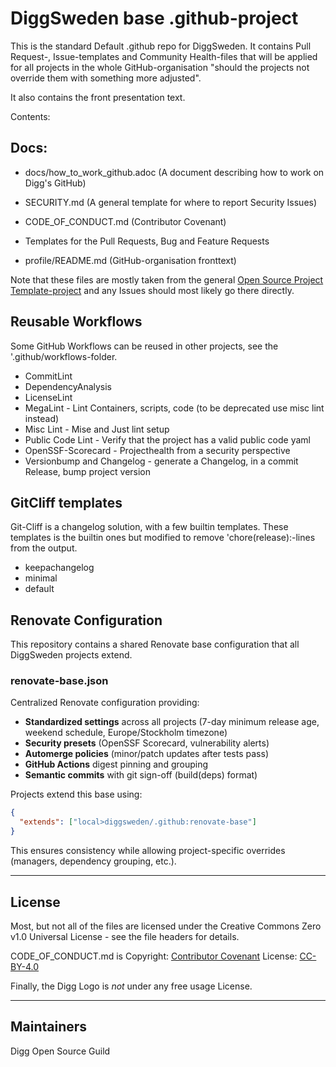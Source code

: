 <!--
SPDX-FileCopyrightText: 2023 Digg - Agency for Digital Government

SPDX-License-Identifier: CC0-1.0
-->

# DiggSweden base .github-project

This is the standard Default .github repo for DiggSweden. It contains Pull Request-, Issue-templates and Community Health-files that will be applied for all projects in the whole GitHub-organisation "should the projects not override them with something more adjusted".

It also contains the front presentation text.

Contents:

## Docs:

- docs/how_to_work_github.adoc (A document describing how to work on Digg's GitHub)


- SECURITY.md (A general template for where to report Security Issues)
- CODE_OF_CONDUCT.md (Contributor Covenant)
- Templates for the Pull Requests, Bug and Feature Requests
- profile/README.md (GitHub-organisation fronttext)


Note that these files are mostly taken from the general [Open Source Project Template-project](https://github.com/diggsweden/open-source-project-template) and any Issues should most likely go there directly.

## Reusable Workflows 

Some GitHub Workflows can be reused in other projects, see the '.github/workflows-folder.

- CommitLint
- DependencyAnalysis
- LicenseLint
- MegaLint - Lint Containers, scripts, code (to be deprecated use misc lint instead)
- Misc Lint - Mise and Just lint setup 
- Public Code Lint - Verify that the project has a valid public code yaml
- OpenSSF-Scorecard - Projecthealth from a security perspective 
- Versionbump and Changelog - generate a Changelog, in a commit Release, bump project version


## GitCliff templates

Git-Cliff is a changelog solution, with a few builtin templates. 
These templates is the builtin ones but modified to remove 'chore(release):-lines from the output.

- keepachangelog
- minimal
- default

## Renovate Configuration

This repository contains a shared Renovate base configuration that all DiggSweden projects extend.

### renovate-base.json

Centralized Renovate configuration providing:
- **Standardized settings** across all projects (7-day minimum release age, weekend schedule, Europe/Stockholm timezone)
- **Security presets** (OpenSSF Scorecard, vulnerability alerts)
- **Automerge policies** (minor/patch updates after tests pass)
- **GitHub Actions** digest pinning and grouping
- **Semantic commits** with git sign-off (build(deps) format)

Projects extend this base using:
```json
{
  "extends": ["local>diggsweden/.github:renovate-base"]
}
```

This ensures consistency while allowing project-specific overrides (managers, dependency grouping, etc.).

----

## License

Most, but not all of the files are licensed under the Creative Commons Zero v1.0 Universal License - see the file headers for details.

CODE_OF_CONDUCT.md is Copyright: [Contributor Covenant](https://www.contributor-covenant.org/)
 License: [CC-BY-4.0](https://creativecommons.org/licenses/by/4.0/)

Finally, the Digg Logo is *not* under any free usage License.

----

## Maintainers

Digg Open Source Guild
